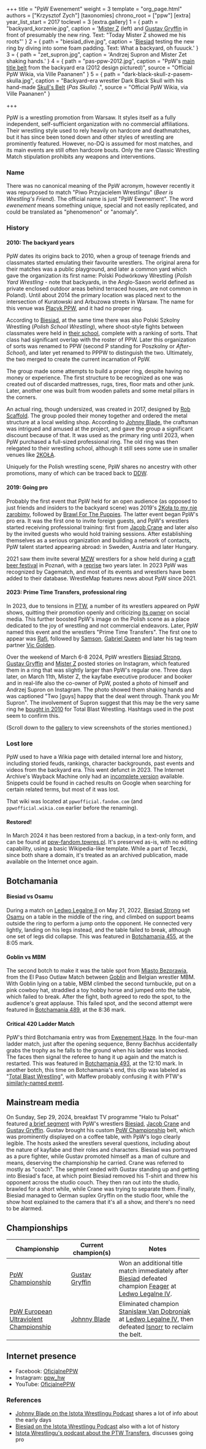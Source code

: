 +++
title = "PpW Ewenement"
weight = 3
template = "org_page.html"
authors = ["Krzysztof Zych"]
[taxonomies]
chrono_root = ["ppw"]
[extra]
year_list_start = 2017
toclevel = 3
[extra.gallery]
1 = { path = "backyard_korzenie.jpg", caption = '[Mister Z](@/w/mister-z.md) (left) and [Gustav Gryffin](@/w/gustav-gryffin.md) in front of presumably the new ring. Text: "Today Mister Z showed me his roots"' }
2 = { path = "biesiad_dive.jpg", caption = '[Biesiad](@/w/biesiad.md) testing the new ring by diving into some foam padding. Text: What a backyard, oh fuuuck.' }
3 = { path = "zet_supron.jpg", caption = 'Andrzej Supron and Mister Zet shaking hands.' }
4 = { path = "pas-ppw-2012.jpg", caption = "PpW's [main title belt](https://ppw-fandom.tpwres.pl/pas-ppw) from the backyard era (2012 design pictured)", source = "Official PpW Wikia, via Ville Paananen" }
5 = { path = "dark-black-skull-z-pasem-skulla.jpg", caption = "Backyard-era wrestler Dark Black Skull with his hand-made [Skull's Belt](https://ppw-fandom.tpwres.pl/pas-skulla) (_Pas Skulla_) .", source = "Official PpW Wikia, via Ville Paananen" }

+++

PpW is a wrestling promotion from Warsaw. It styles itself as a fully independent, self-sufficient organization with no commercial affiliations.
Their wrestling style used to rely heavily on hardcore and deathmatches, but it has since been toned down and other styles of wrestling are prominently featured. However, no-DQ is assumed for most matches, and its main events are still often hardcore bouts. Only the rare Classic Wrestling Match stipulation prohibits any weapons and interventions.

### Name

There was no canonical meaning of the PpW acronym, however recently it was repurposed to match "Piwo Przyjacielem Wrestlingu" (_Beer is Wrestling's Friend_).
The official name is just "PpW Ewenement". The word _ewenement_ means something unique, special and not easily replicated, and could be translated as "phenomenon" or "anomaly".

### History

#### 2010: The backyard years

PpW dates its origins back to 2010, when a group of teenage friends and classmates started emulating their favourite wrestlers. The original arena for their matches was a public playground, and later a common yard which gave the organization its first name: Polski Podwórkowy Wrestling (_Polish Yard Wrestling_ - note that backyards, in the Anglo-Saxon world defined as private enclosed outdoor areas behind terraced houses, are not common in Poland).
Until about 2014 the primary location was placed next to the intersection of Kuratowski and Arbuzowa streets in Warsaw. The name for this venue was [Placyk PPW](http://ppw-fandom.tpwres.pl/placyk-ppw), and it had no proper ring.

According to [Biesiad](@/w/biesiad.md), at the same time there was also Polski Szkolny Wrestling (_Polish School Wrestling_), where shoot-style fights between classmates were held in [their school](http://ppw-fandom.tpwres.pl/gubin), complete with a ranking of sorts. That class had significant overlap with the roster of PPW. Later this organization of sorts was renamed to PPW (second P standing for Poszkolny or _After-School_), and later yet renamed to PPPW to distinguish the two. Ultimately, the two merged to create the current incarnation of PpW.

The group made some attempts to build a proper ring, despite having no money or experience. The first structure to be recognized as one was created out of discarded mattresses, rugs, tires, floor mats and other junk. Later, another one was built from wooden pallets and some metal pillars in the corners.

An actual ring, though undersized, was created in 2017, designed by [Rob Scaffold](@/w/rob-scaffold.md). The group pooled their money together and ordered the metal structure at a local welding shop. According to [Johnny Blade](@/w/johnny-blade.md), the craftsman was intrigued and amused at the project, and gave the group a significant discount because of that. It was used as the primary ring until 2023, when PpW purchased a full-sized professional ring. The old ring was then relegated to their wrestling school, although it still sees some use in smaller venues like [2KOŁA](@/v/2kola.md).

Uniquely for the Polish wrestling scene, PpW shares no ancestry with other promotions, many of which can be traced back to [DDW](@/o/ddw.md).

#### 2019: Going pro

Probably the first event that PpW held for an open audience (as opposed to just friends and insiders to the backyard scene) was 2019's [2Koła to my nie zarobimy](@/e/ppw/2019-12-07-ppw-2kola-to-my-nie-zarobimy.md), followed by [Brawl For The Puppies](@/e/ppw/2020-02-15-ppw-brawl-for-the-puppies.md).
The latter event began PpW's pro era. It was the first one to invite foreign guests, and PpW's wrestlers started receiving professional training: first from [Jacob Crane](@/w/jacob-crane.md) and later also by the invited guests who would hold training sessions.
After establishing themselves as a serious organization and building a network of contacts, PpW talent started appearing abroad: in Sweden, Austria and later Hungary.

2021 saw them invite several [MZW](@/o/mzw.md) wrestlers for a show held during a [craft beer festival](@/e/ppw/2021-07-30-ppw-poznan-supershow.md) in Poznań, with a [reprise](@/e/ppw/2023-11-24-ppw-piwo-przyjacielem-wrestlingu.md) two years later.
In 2023 PpW was recognized by Cagematch, and most of its events and wrestlers have been added to their database. WrestleMap features news about PpW since 2021.

#### 2023: Prime Time Transfers, professional ring

In 2023, due to tensions in [PTW](@/o/ptw.md), a number of its wrestlers appeared on PpW shows, quitting their promotion openly and criticizing [its owner](@/w/pan-pawlowski.md) on social media. This further boosted PpW's image on the Polish scene as a place dedicated to the joy of wrestling and not commercial endeavors. Later, PpW named this event and the wrestlers "Prime Time Transfers". The first one to appear was [Rafi](@/w/rafi.md), followed by [Samson](@/w/samson.md), [Gabriel Queen](@/w/gabriel-queen.md) and later his tag team partner [Vic Golden](@/w/vic-golden.md).

Over the weekend of March 6-8 2024, PpW wrestlers [Biesiad Strong](@/w/biesiad.md), [Gustav Gryffin](@/w/gustav-gryffin.md) and [Mister Z](@/w/mister-z.md) posted stories on Instagram, which featured them in a ring that was slightly larger than PpW's regular one. Three days later, on March 11th, Mister Z, the kayfabe executive producer and booker and in real-life also the co-owner of PpW, posted a photo of himself and Andrzej Supron on Instagram. The photo showed them shaking hands and was captioned "Two [guys] happy that the deal went through. Thank you Mr Supron".
The involvement of Supron suggest that this may be the very same ring he [bought in 2010](@/o/tbw.md#2010-successful-events) for Total Blast Wrestling. Hashtags used in the post seem to confirm this.

(Scroll down to the [gallery](./#gallery) to view screenshots of the stories mentioned.)

### Lost lore

PpW used to have a Wikia page with detailed internal lore and history, including storied feuds, rankings, character backgrounds, past events and videos from the backyard era. This went defunct in 2023. The Internet Archive's Wayback Machine only had an [incomplete version](https://web.archive.org/web/20230422172700/https://ppwofficial.fandom.com/pl/wiki/PPW) available. Snippets could be found in cached results on Google when searching for certain related terms, but most of it was lost.

That wiki was located at `ppwofficial.fandom.com` (and `ppwofficial.wikia.com` earlier before the renaming).

#### Restored!

In March 2024 it has been restored from a backup, in a text-only form, and can be found at [ppw-fandom.tpwres.pl](https://ppw-fandom.tpwres.pl/). It's preserved as-is, with no editing capability, using a basic Wikipedia-like template. While a part of Teczki, since both share a domain, it's treated as an archived publication, made available on the Internet once again.

## Botchamania

#### Biesiad vs Osamu

During a match on [Ledwo Legalne II](@/e/ppw/2022-05-21-ppw-ledwo-legalne-ii.md) on May 21, 2022, [Biesiad Strong](@/w/biesiad.md) set [Osamu](@/w/osamu.md) on a table in the middle of the ring, and climbed on support beams outside the ring to perform a jump onto the opponent. He connected very lightly, landing on his legs instead, and the table failed to break, although one set of legs did collapse. This was featured in [Botchamania 455](https://youtu.be/eurthT-CbUg?t=485), at the 8:05 mark.

#### Goblin vs MBM

The second botch to make it was the table spot from [Miasto Bezprawia](@/e/ppw/2024-02-10-ppw-miasto-bezprawia.md), from the El Paso Outlaw Match between [Goblin](@/w/goblin.md) and Belgian wrestler MBM.
With Goblin lying on a table, MBM climbed the second turnbuckle, put on a pink cowboy hat, straddled a toy hobby horse and jumped onto the table, which failed to break.
After the fight, both agreed to redo the spot, to the audience's great applause.
This failed spot, and the second attempt were featured in [Botchamania 489](https://youtu.be/lGThcHUL5g0?t=516), at the 8:36 mark.

#### Critical 420 Ladder Match

PpW's third Botchamania entry was from [Ewenement Haze](@/e/ppw/2024-04-20-ppw-ewenement-haze.md). In the four-man ladder match, just after the opening sequence, Benny Bachhus accidentally grabs the trophy as he falls to the ground when his ladder was knocked. The faces then signal the referee to hang it up again and the match is restarted.
This was featured in [Botchamania 493](https://www.youtube.com/watch?v=2azqxchwafo&t=730s), at the 12:10 mark. In another botch, this time on Botchamania's end, this clip was labeled as "[Total Blast Wrestling](@/o/tbw.md)", with Maffew probably confusing it with PTW's [similarly-named event](@/e/ptw/2024-05-11-ptw-6.md).

## Mainstream media

On Sunday, Sep 29, 2024, breakfast TV programme "Halo tu Polsat" featured [a brief segment][halo-tu-ppw] with PpW's wrestlers [Biesiad](@/w/biesiad.md), [Jacob Crane](@/w/jacob-crane.md) and [Gustav Gryffin](@/w/gustav-gryffin.md). Gustav brought his custom [PpW Championship](@/c/ppw-championship.md) belt, which was prominently displayed on a coffee table, with PpW's logo clearly legible.
The hosts asked the wrestlers several questions, including about the nature of kayfabe and their roles and characters. Biesiad was portrayed as a pure fighter, while Gustav promoted himself as a man of culture and means, deserving the championship he carried. Crane was referred to mostly as "coach".
The segment ended with Gustav standing up and getting into Biesiad's face, at which point Biesiad removed his T-shirt and threw his opponent across the studio couch. They then ran out into the studio, brawled for a short while, while Crane was trying to separate them.
Finally, Biesiad managed to German suplex Gryffin on the studio floor, while the show host explained to the camera that it's all a show, and there's no need to be alarmed.

## Championships

| Championship | Current champion(s) | Notes |
|--|--|--|
| [PpW Championship][ppw-c] | [Gustav Gryffin](@/w/gustav-gryffin.md) | Won an additional title match immediately after [Biesiad](@/w/biesiad.md) defeated champion [Feager](@/w/feager.md) at [Ledwo Legalne IV](@/e/ppw/2024-06-08-ppw-ledwo-legalne-4.md). |
| [PpW European Ultraviolent Championship][ppw-uvc] | [Johnny Blade](@/w/johnny-blade.md) | Eliminated champion [Stanislaw Van Dobroniak](@/w/stanislaw-van-dobroniak.md) at [Ledwo Legalne IV](@/e/ppw/2024-06-08-ppw-ledwo-legalne-4.md), then defeated [Isnorr](@/w/isnorr.md) to reclaim the belt. |

## Internet presence

* Facebook: [OficjalnePPW](https://www.facebook.com/OficjalnePPW)
* Instagram: [ppw_hw](https://www.instagram.com/ppw_hw/)
* YouTube: [OficjalnePPW](https://www.youtube.com/@OficjalnePPW)

### References

* [Johnny Blade on the Istota Wrestlingu Podcast](https://youtu.be/izswvz2FG9s) shares a lot of info about the early days
* [Biesiad on the Istota Wrestlingu Podcast](https://youtu.be/_rlZyMKeLr4?si=VqgWdhh3G3MbI2jU&t=680) also with a lot of history
* [Istota Wrestlingu's podcast about the PTW Transfers](https://www.youtube.com/watch?v=btcoER-IpQg), discusses going pro

[ppw-c]: @/c/ppw-championship.md
[ppw-uvc]: @/c/ppw-european-ultraviolent-championship.md
[halo-tu-ppw]: https://youtu.be/rbscVyOSjn0?si=Li0WYQoHiVM9V-Pe
